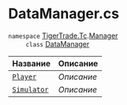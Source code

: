 
# DataManager.cs
`namespace` [TigerTrade.Tc](../../../TigerTrade.Tc.md).[Manager](../../../TigerTrade.Tc/Manager.md)  
&nbsp;&nbsp;&nbsp;&nbsp;&nbsp;&nbsp;&nbsp;&nbsp;&nbsp;`class` [DataManager](../DataManager.cs.md)

| Название | Описание |
| --- | --- |
| [`Player`](./Свойства/Player.md) | *Описание* |
| [`Simulator`](./Свойства/Simulator.md) | *Описание* |
